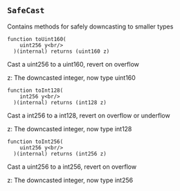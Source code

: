 
## `SafeCast`

Contains methods for safely downcasting to smaller types



 ```solidity 
 function toUint160(
     uint256 y<br/>
   )(internal) returns (uint160 z)
 ``` 

Cast a uint256 to a uint160, revert on overflow




z: The downcasted integer, now type uint160

 ```solidity 
 function toInt128(
     int256 y<br/>
   )(internal) returns (int128 z)
 ``` 

Cast a int256 to a int128, revert on overflow or underflow




z: The downcasted integer, now type int128

 ```solidity 
 function toInt256(
     uint256 y<br/>
   )(internal) returns (int256 z)
 ``` 

Cast a uint256 to a int256, revert on overflow




z: The downcasted integer, now type int256


